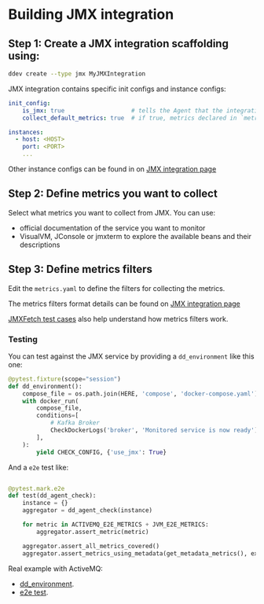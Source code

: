 # Building JMX integration

## Step 1: Create a JMX integration scaffolding using:

```bash
ddev create --type jmx MyJMXIntegration
```

JMX integration contains specific init configs and instance configs:

```yaml
init_config:
    is_jmx: true                   # tells the Agent that the integration is a JMX type of integration
    collect_default_metrics: true  # if true, metrics declared in `metrics.yaml` are collected

instances:
  - host: <HOST>
    port: <PORT>
    ...
```

Other instance configs can be found in on [JMX integration page](https://docs.datadoghq.com/integrations/java)

## Step 2: Define metrics you want to collect

Select what metrics you want to collect from JMX. You can use:

- official documentation of the service you want to monitor
- VisualVM, JConsole or jmxterm to explore the available beans and their descriptions


## Step 3: Define metrics filters

Edit the `metrics.yaml` to define the filters for collecting the metrics.

The metrics filters format details can be found on [JMX integration page](https://docs.datadoghq.com/integrations/java)

[JMXFetch test cases](https://github.com/DataDog/jmxfetch/tree/master/src/test/resources) also help understand how metrics filters work.  

### Testing

You can test against the JMX service by providing a `dd_environment` like this one:

```python
@pytest.fixture(scope="session")
def dd_environment():
    compose_file = os.path.join(HERE, 'compose', 'docker-compose.yaml')
    with docker_run(
        compose_file,
        conditions=[
            # Kafka Broker
            CheckDockerLogs('broker', 'Monitored service is now ready'),
        ],
    ):
        yield CHECK_CONFIG, {'use_jmx': True}
```

And a `e2e` test like:

```python

@pytest.mark.e2e
def test(dd_agent_check):
    instance = {}
    aggregator = dd_agent_check(instance)

    for metric in ACTIVEMQ_E2E_METRICS + JVM_E2E_METRICS:
        aggregator.assert_metric(metric)

    aggregator.assert_all_metrics_covered()
    aggregator.assert_metrics_using_metadata(get_metadata_metrics(), exclude=JVM_E2E_METRICS)
```

Real example with ActiveMQ:
- [dd_environment](https://github.com/DataDog/integrations-core/blob/master/activemq/tests/conftest.py).
- [e2e test](https://github.com/DataDog/integrations-core/blob/master/activemq/tests/test_check.py).
